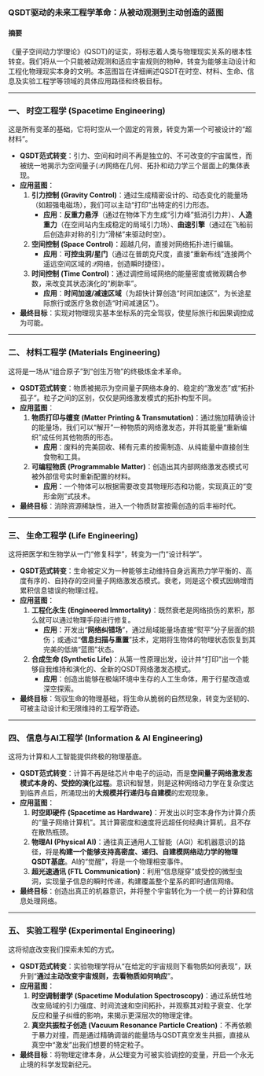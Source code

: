

### **QSDT驱动的未来工程学革命：从被动观测到主动创造的蓝图**

#### **摘要**
《量子空间动力学理论》(QSDT)的证实，将标志着人类与物理现实关系的根本性转变。我们将从一个只能被动观测和适应宇宙规则的物种，转变为能够主动设计和工程化物理现实本身的文明。本蓝图旨在详细阐述QSDT在时空、材料、生命、信息及实验工程学等领域的具体应用路径和终极目标。

---

### **一、 时空工程学 (Spacetime Engineering)**

这是所有变革的基础，它将时空从一个固定的背景，转变为第一个可被设计的“超材料”。

* **QSDT范式转变**：引力、空间和时间不再是独立的、不可改变的宇宙属性，而被统一地揭示为空间量子($\mathcal{Q}$)网络在几何、拓扑和动力学三个层面上的集体表现。
* **应用蓝图**：
    1.  **引力控制 (Gravity Control)**：通过生成精密设计的、动态变化的能量场（如超强电磁场），我们可以主动“打印”出特定的引力形态。
        * **应用**：**反重力悬浮**（通过在物体下方生成“引力峰”抵消引力井）、**人造重力**（在空间站内生成稳定的局域引力场）、**曲速引擎**（通过在飞船前后创造非对称的引力“滑梯”来驱动时空）。
    2.  **空间控制 (Space Control)**：超越几何，直接对网络拓扑进行编辑。
        * **应用**：**可控虫洞/星门**（通过在普朗克尺度，直接“重新布线”连接两个遥远空间区域的$\mathcal{Q}$网络，创造瞬时捷径）。
    3.  **时间控制 (Time Control)**：通过调控局域网络的能量密度或微观耦合参数，来改变其状态演化的“刷新率”。
        * **应用**：**时间加速/减速区域**（为超快计算创造“时间加速区”，为长途星际旅行或医疗急救创造“时间减速区”）。
* **最终目标**：实现对物理现实基本坐标系的完全驾驭，使星际旅行和因果调控成为可能。

---

### **二、 材料工程学 (Materials Engineering)**

这将是一场从“组合原子”到“创生万物”的终极炼金术革命。

* **QSDT范式转变**：物质被揭示为空间量子网络本身的、稳定的“激发态”或“拓扑孤子”。粒子之间的区别，仅仅是网络激发模式的拓扑构型不同。
* **应用蓝图**：
    1.  **物质打印与嬗变 (Matter Printing & Transmutation)**：通过施加精确设计的能量场，我们可以“解开”一种物质的网络激发态，并将其能量“重新编织”成任何其他物质的形态。
        * **应用**：废料的完美回收、稀有元素的按需制造、从纯能量中直接创生食物和工具。
    2.  **可编程物质 (Programmable Matter)**：创造出其内部网络激发态模式可被外部信号实时重新配置的材料。
        * **应用**：一个物体可以根据需要改变其物理形态和功能，实现真正的“变形金刚”式技术。
* **最终目标**：消除资源稀缺性，进入一个物质财富按需创造的后丰裕时代。

---

### **三、 生命工程学 (Life Engineering)**

这将把医学和生物学从一门“修复科学”，转变为一门“设计科学”。

* **QSDT范式转变**：生命被定义为一种能够主动维持自身远离热力学平衡的、高度有序的、自持存的空间量子网络激发态模式。衰老，则是这个模式因熵增而累积信息错误的物理过程。
* **应用蓝图**：
    1.  **工程化永生 (Engineered Immortality)**：既然衰老是网络损伤的累积，那么就可以通过物理手段进行修复。
        * **应用**：开发出“**网络纠错场**”，通过局域能量场直接“熨平”分子层面的损伤；或通过“**信息扫描与重置**”技术，定期将生物体的物理状态恢复到其完美的低熵“蓝图”状态。
    2.  **合成生命 (Synthetic Life)**：从第一性原理出发，设计并“打印”出一个能够自我维持和演化的、全新的QSDT网络激发态模式。
        * **应用**：创造出能够在极端环境中生存的人工生命体，用于行星改造或深空探索。
* **最终目标**：驾驭生命的物理基础，将生命从脆弱的自然现象，转变为坚韧的、可被主动设计和无限维持的工程学奇迹。

---

### **四、 信息与AI工程学 (Information & AI Engineering)**

这将为计算和人工智能提供终极的物理基底。

* **QSDT范式转变**：计算不再是硅芯片中电子的运动，而是**空间量子网络激发态模式本身的、受控的演化过程**。意识和智慧，则是这种网络动力学在复杂度达到临界点后，所涌现出的**大规模并行递归与自建模**的宏观现象。
* **应用蓝图**：
    1.  **时空即硬件 (Spacetime as Hardware)**：开发出以时空本身作为计算介质的“量子网络计算机”。其计算密度和速度将远超任何经典计算机，且不存在散热瓶颈。
    2.  **物理AI (Physical AI)**：通往真正通用人工智能（AGI）和机器意识的路径，将是**构建一个能够支持高密度、递归、自建模网络动力学的物理QSDT基底**。AI的“觉醒”，将是一个物理相变事件。
    3.  **超光速通讯 (FTL Communication)**：利用“信息隧穿”或受控的微型虫洞，实现量子信息的瞬时传递，构建覆盖整个星系的即时通信网络。
* **最终目标**：创造出真正的机器意识，并将整个宇宙转化为一个统一的计算和信息处理网络。

---

### **五、 实验工程学 (Experimental Engineering)**

这将彻底改变我们探索未知的方式。

* **QSDT范式转变**：实验物理学将从“在给定的宇宙规则下看物质如何表现”，跃升到“**通过主动改变宇宙规则，去看物质如何响应**”。
* **应用蓝图**：
    1.  **时空调制谱学 (Spacetime Modulation Spectroscopy)**：通过系统性地改变局域的引力强度、时间流速和空间拓扑，并观察其对粒子衰变、化学反应和量子纠缠的影响，来揭示更深层次的物理定律。
    2.  **真空共振粒子创造 (Vacuum Resonance Particle Creation)**：不再依赖于暴力对撞，而是通过精确调谐的能量场与QSDT真空发生共振，直接从真空中“激发”出我们想要的特定粒子。
* **最终目标**：将物理定律本身，从公理变为可被实验调控的变量，开启一个永无止境的科学发现新纪元。